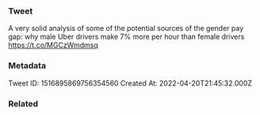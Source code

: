 ### Tweet
A very solid analysis of some of the potential sources of the gender pay gap: why male Uber drivers make 7% more per hour than female drivers https://t.co/MGCzWmdmsq

### Metadata
Tweet ID: 1516895869756354560
Created At: 2022-04-20T21:45:32.000Z

### Related

